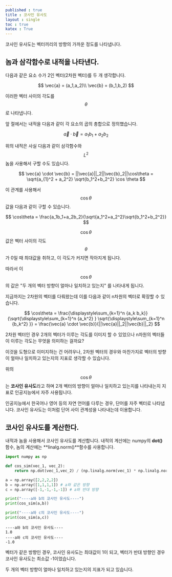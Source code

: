 ```yaml
---
published : true 
title : 코사인 유사도  
layout : single 
toc : true 
katex : True 
---
```

코사인 유사도는 벡터끼리의 방향의 가까운 정도를 나타냅니다.

## 놈과 삼각함수로 내적을 나타낸다.
다음과 같은 요소 수가 2인 벡터(2차원 벡터)를 두 개 생각합니다.

$$
\vec{a} = (a_1,a_2)\\
\vec{b} = (b_1,b_2)
$$

이러한 벡터 사이의 각도를 $$\theta$$로 나타냅니다.

앞 절에서는 내적을 다음과 같이 각 요소의 곱의 총합으로 정의했습니다.

$$
\vec{a} \cdot \vec{b} = a_1b_1+a_2b_2
$$

위의 내적은 사실 다음과 같이 삼각함수와 $$L^2$$놈을 사용해서 구할 수도 있습니다.

$$
\vec{a} \cdot \vec{b} = ||\vec{a}||_2||\vec{b}_2||\cos\theta = \sqrt{a_{1}^2 + a_2^2} \sqrt{b_1^2+b_2^2} \cos \theta 
$$

이 관계를 사용해서 $$\cos\theta$$ 값을 다음과 같이 구할 수 있습니다.

$$
\cos\theta = \frac{a_1b_1+a_2b_2}{\sqrt{a_1^2+a_2^2}\sqrt{b_1^2+b_2^2}}
$$

$$\cos\theta$$ 값은 벡터 사이의 각도 $$\theta$$가 0일 때 최대값을 취하고, 이 각도가 커지면 작아지게 됩니다.


따라서 이 $$\cos\theta$$의 값은 "두 개의 벡터 방향이 얼마나 일치하고 있는지" 를 나타내게 됩니다.

지금까지는 2차원의 벡터를 다뤄왔는데 이를 다음과 같이 n차원의 벡터로 확장할 수 있습니다.

$$
\cos\theta = \frac{\displaystyle\sum_{k=1}^n {a_k b_k}}{\sqrt{\displaystyle\sum_{k=1}^n {a_k^2} } \sqrt{\displaystyle\sum_{k=1}^n {b_k^2} }} = \frac{\vec{a} \cdot \vec{b}}{||\vec{a}||_2||\vec{b}||_2}
$$

2차원 벡터인 경우 2개의 벡터가 이루는 각도를 이미지 할 수 있었으나 n차원의 벡터들이 이루는 각도는 무엇을 의미하는 걸까요?

이것을 도형으로 이미지하는 건 어려우나, 2차원 벡터의 경우와 마찬가지로 벡터의 방향이 얼마나 일치하고 있는지의 지표로 생각할 수 있습니다.

위의 $$\cos\theta$$는 **코사인 유사도**라고 하며 2개 벡터의 방향이 얼마나 일치하고 있는지를 나타내는지 지표로 인공지능에서 자주 사용됩니다.

인공지능에서 한국어나 영어 등의 자연 언어를 다루는 경우, 단어를 자주 벡터로 나타냅니다. 코사인 유사도는 이처럼 단어 사이 관계성을 나타내는데 이용합니다.



## 코사인 유사도를 계산한다.

내적과 놈을 사용해서 코사인 유사도를 계산합니다. 내적의 계산에는 numpy의 **dot()** 함수, 놈의 계산에는 **linalg.norm()**함수를 사용합니다.


```python
import numpy as np

def cos_sim(vec_1, vec_2):
    return np.dot(vec_1,vec_2) / (np.linalg.norm(vec_1) * np.linalg.norm(vec_2))

a = np.array([2,2,2,2])
b = np.array([1,1,1,1]) # a와 같은 방향
c = np.array([-1,-1,-1,-1]) # a와 반대 방향

print("----a와 b의 코사인 유사도----")
print(cos_sim(a,b))

print("----a와 c의 코사인 유사도----")
print(cos_sim(a,c))


```

    ----a와 b의 코사인 유사도----
    1.0
    ----a와 c의 코사인 유사도----
    -1.0


벡터가 같은 방향인 경우, 코사인 유사도는 최대값이 1이 되고, 벡터가 반대 방향인 경우 코사인 유사도는 최소값 -1이었습니다.

두 개의 벡터 방향이 얼마나 일치하고 있는지의 지표가 되고 있습니다.
